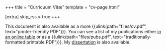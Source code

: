 +++
title = "Curricuum Vitæ"
template = "cv-page.html"

[extra]
skip_rss = true
+++

This document is also available as a more {{ulink(path="files/cv.pdf",
text="printer-friendly PDF")}}. You can see a list of my publications either
[in an online table](./pubs.md) or as a {{ulink(path="files/pubs.pdf",
text="traditionally-formatted printable PDF")}}. My
[dissertation](./dissertation.md) is also available.
